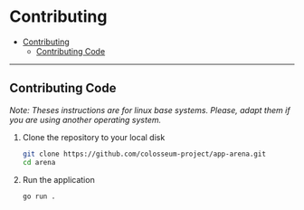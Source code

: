 # Contributing

- [Contributing](#contributing)
  - [Contributing Code](#contributing-code)

---

## Contributing Code

_Note: Theses instructions are for linux base systems. Please, adapt them if you are using another operating system._

1. Clone the repository to your local disk

   ```sh
   git clone https://github.com/colosseum-project/app-arena.git
   cd arena
   ```

2. Run the application

   ```sh
   go run .
   ```
